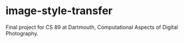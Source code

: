 # image-style-transfer
Final project for CS 89 at Dartmouth, Computational Aspects of Digital Photography. 

